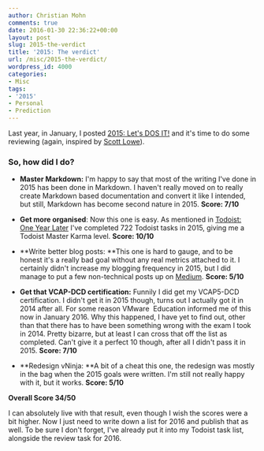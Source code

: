 ```yaml
---
author: Christian Mohn
comments: true
date: 2016-01-30 22:36:22+00:00
layout: post
slug: 2015-the-verdict
title: '2015: The verdict'
url: /misc/2015-the-verdict/
wordpress_id: 4000
categories:
- Misc
tags:
- '2015'
- Personal
- Prediction
---
```


Last year, in January, I posted [2015: Let's DOS IT!](http://vninja.net/misc/2015-dos-it/) and it's time to do some reviewing (again, inspired by [Scott Lowe](http://blog.scottlowe.org/2015/12/31/looking-back-2015-project-report-card/)).

<!--more-->


### So, how did I do?




  * **Master Markdown:** I'm happy to say that most of the writing I've done in 2015 has been done in Markdown. I haven't really moved on to really create Markdown based documentation and convert it like I intended, but still, Markdown has become second nature in 2015.
**Score: 7/10**

  * **Get more organised**: Now this one is easy. As mentioned in [Todoist: One Year Later](http://vninja.net/workflow/todoist-one-year-later/) I've completed 722 Todoist tasks in 2015, giving me a Todoist Master Karma level.
**Score: 10/10**


  * **Write better blog posts: **This one is hard to gauge, and to be honest it's a really bad goal without any real metrics attached to it. I certainly didn't increase my blogging frequency in 2015, but I did manage to put a few non-technical posts up on [Medium](https://medium.com/@h0bbel).
**Score: 5/10**


  * **Get that VCAP-DCD certification:** Funnily I did get my VCAP5-DCD certification. I didn't get it in 2015 though, turns out I actually got it in 2014 after all. For some reason VMware  Education informed me of this now in January 2016. Why this happened, I have yet to find out, other than that there has to have been something wrong with the exam I took in 2014. Pretty bizarre, but at least I can cross that off the list as completed. Can't give it a perfect 10 though, after all I didn't pass it in 2015.
**Score: 7/10**


  * **Redesign vNinja: **A bit of a cheat this one, the redesign was mostly in the bag when the 2015 goals were written. I'm still not really happy with it, but it works.
**Score: 5/10**


**Overall Score 34/50**



I can absolutely live with that result, even though I wish the scores were a bit higher. Now I just need to write down a list for 2016 and publish that as well. To be sure I don't forget, I've already put it into my Todoist task list, alongside the review task for 2016.
